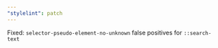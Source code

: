 ```yaml
---
"stylelint": patch
---
```


Fixed: `selector-pseudo-element-no-unknown` false positives for `::search-text`
